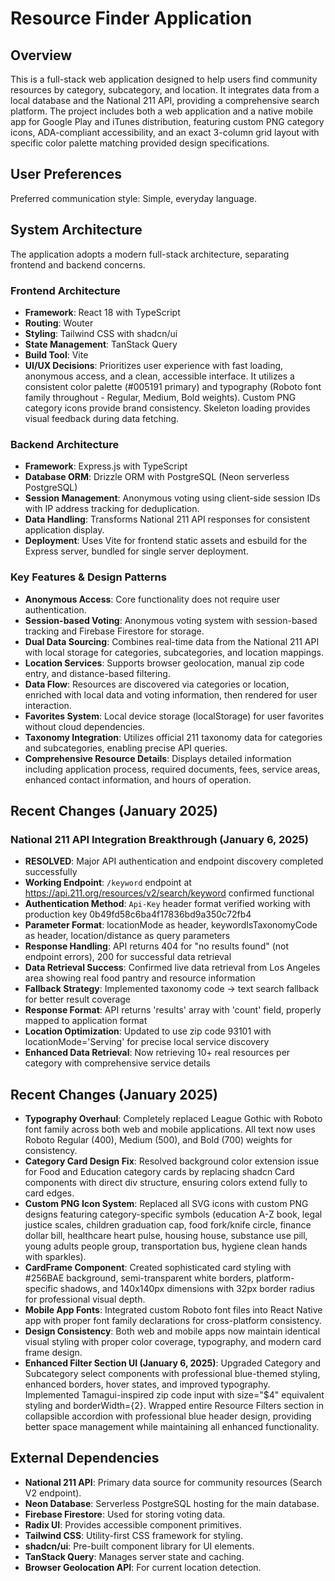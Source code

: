 # Resource Finder Application

## Overview

This is a full-stack web application designed to help users find community resources by category, subcategory, and location. It integrates data from a local database and the National 211 API, providing a comprehensive search platform. The project includes both a web application and a native mobile app for Google Play and iTunes distribution, featuring custom PNG category icons, ADA-compliant accessibility, and an exact 3-column grid layout with specific color palette matching provided design specifications.

## User Preferences

Preferred communication style: Simple, everyday language.

## System Architecture

The application adopts a modern full-stack architecture, separating frontend and backend concerns.

### Frontend Architecture
- **Framework**: React 18 with TypeScript
- **Routing**: Wouter
- **Styling**: Tailwind CSS with shadcn/ui
- **State Management**: TanStack Query
- **Build Tool**: Vite
- **UI/UX Decisions**: Prioritizes user experience with fast loading, anonymous access, and a clean, accessible interface. It utilizes a consistent color palette (#005191 primary) and typography (Roboto font family throughout - Regular, Medium, Bold weights). Custom PNG category icons provide brand consistency. Skeleton loading provides visual feedback during data fetching.

### Backend Architecture
- **Framework**: Express.js with TypeScript
- **Database ORM**: Drizzle ORM with PostgreSQL (Neon serverless PostgreSQL)
- **Session Management**: Anonymous voting using client-side session IDs with IP address tracking for deduplication.
- **Data Handling**: Transforms National 211 API responses for consistent application display.
- **Deployment**: Uses Vite for frontend static assets and esbuild for the Express server, bundled for single server deployment.

### Key Features & Design Patterns
- **Anonymous Access**: Core functionality does not require user authentication.
- **Session-based Voting**: Anonymous voting system with session-based tracking and Firebase Firestore for storage.
- **Dual Data Sourcing**: Combines real-time data from the National 211 API with local storage for categories, subcategories, and location mappings.
- **Location Services**: Supports browser geolocation, manual zip code entry, and distance-based filtering.
- **Data Flow**: Resources are discovered via categories or location, enriched with local data and voting information, then rendered for user interaction.
- **Favorites System**: Local device storage (localStorage) for user favorites without cloud dependencies.
- **Taxonomy Integration**: Utilizes official 211 taxonomy data for categories and subcategories, enabling precise API queries.
- **Comprehensive Resource Details**: Displays detailed information including application process, required documents, fees, service areas, enhanced contact information, and hours of operation.

## Recent Changes (January 2025)

### National 211 API Integration Breakthrough (January 6, 2025)
- **RESOLVED**: Major API authentication and endpoint discovery completed successfully 
- **Working Endpoint**: `/keyword` endpoint at https://api.211.org/resources/v2/search/keyword confirmed functional
- **Authentication Method**: `Api-Key` header format verified working with production key 0b49fd58c6ba4f17836bd9a350c72fb4
- **Parameter Format**: locationMode as header, keywordIsTaxonomyCode as header, location/distance as query parameters
- **Response Handling**: API returns 404 for "no results found" (not endpoint errors), 200 for successful data retrieval
- **Data Retrieval Success**: Confirmed live data retrieval from Los Angeles area showing real food pantry and resource information
- **Fallback Strategy**: Implemented taxonomy code → text search fallback for better result coverage
- **Response Format**: API returns 'results' array with 'count' field, properly mapped to application format
- **Location Optimization**: Updated to use zip code 93101 with locationMode='Serving' for precise local service discovery
- **Enhanced Data Retrieval**: Now retrieving 10+ real resources per category with comprehensive service details

## Recent Changes (January 2025)

- **Typography Overhaul**: Completely replaced League Gothic with Roboto font family across both web and mobile applications. All text now uses Roboto Regular (400), Medium (500), and Bold (700) weights for consistency.
- **Category Card Design Fix**: Resolved background color extension issue for Food and Education category cards by replacing shadcn Card components with direct div structure, ensuring colors extend fully to card edges.
- **Custom PNG Icon System**: Replaced all SVG icons with custom PNG designs featuring category-specific symbols (education A-Z book, legal justice scales, children graduation cap, food fork/knife circle, finance dollar bill, healthcare heart pulse, housing house, substance use pill, young adults people group, transportation bus, hygiene clean hands with sparkles).
- **CardFrame Component**: Created sophisticated card styling with #256BAE background, semi-transparent white borders, platform-specific shadows, and 140x140px dimensions with 32px border radius for professional visual depth.
- **Mobile App Fonts**: Integrated custom Roboto font files into React Native app with proper font family declarations for cross-platform consistency.
- **Design Consistency**: Both web and mobile apps now maintain identical visual styling with proper color coverage, typography, and modern card frame design.
- **Enhanced Filter Section UI (January 6, 2025)**: Upgraded Category and Subcategory select components with professional blue-themed styling, enhanced borders, hover states, and improved typography. Implemented Tamagui-inspired zip code input with size="$4" equivalent styling and borderWidth={2}. Wrapped entire Resource Filters section in collapsible accordion with professional blue header design, providing better space management while maintaining all enhanced functionality.

## External Dependencies

- **National 211 API**: Primary data source for community resources (Search V2 endpoint).
- **Neon Database**: Serverless PostgreSQL hosting for the main database.
- **Firebase Firestore**: Used for storing voting data.
- **Radix UI**: Provides accessible component primitives.
- **Tailwind CSS**: Utility-first CSS framework for styling.
- **shadcn/ui**: Pre-built component library for UI elements.
- **TanStack Query**: Manages server state and caching.
- **Browser Geolocation API**: For current location detection.
